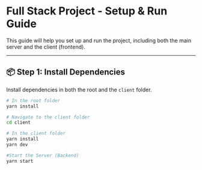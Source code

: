# Full Stack Project - Setup & Run Guide

This guide will help you set up and run the project, including both the main server and the client (frontend).

---

## 📦 Step 1: Install Dependencies

Install dependencies in both the root and the `client` folder.

```bash
# In the root folder
yarn install

# Navigate to the client folder
cd client

# In the client folder
yarn install
yarn dev

#Start the Server (Backend)
yarn start
